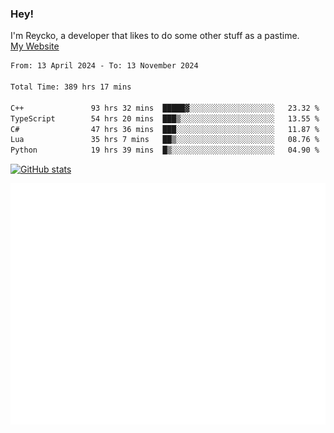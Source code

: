 ### Hey!
I'm Reycko, a developer that likes to do some other stuff as a pastime.  
[My Website](https://reycko.root.sx)

<!--START_SECTION:wakasection-->

```txt
From: 13 April 2024 - To: 13 November 2024

Total Time: 389 hrs 17 mins

C++               93 hrs 32 mins  █████▓░░░░░░░░░░░░░░░░░░░   23.32 %
TypeScript        54 hrs 20 mins  ███▒░░░░░░░░░░░░░░░░░░░░░   13.55 %
C#                47 hrs 36 mins  ███░░░░░░░░░░░░░░░░░░░░░░   11.87 %
Lua               35 hrs 7 mins   ██▒░░░░░░░░░░░░░░░░░░░░░░   08.76 %
Python            19 hrs 39 mins  █▒░░░░░░░░░░░░░░░░░░░░░░░   04.90 %
```

<!--END_SECTION:wakasection-->

[![GitHub stats](https://github-readme-stats.vercel.app/api?username=Reycko&show_icons=true&theme=dark&hide_title=true&count_private=true)](https://github.com/anuraghazra/github-readme-stats)

![Metrics](/github-metrics.svg)
